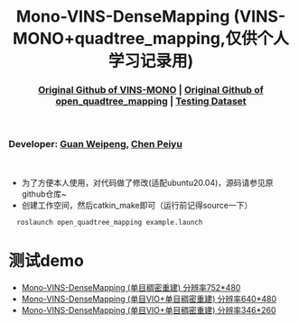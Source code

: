  [comment]: <> (# Mono-VINS-DenseMapping)

 <h1 align="center"> Mono-VINS-DenseMapping (VINS-MONO+quadtree_mapping,仅供个人学习记录用)
  </h1>


[comment]: <> (  <h2 align="center">PAPER</h2>)
  <h3 align="center">
  <a href="https://github.com/HKUST-Aerial-Robotics/VINS-Mono">Original Github of VINS-MONO</a>
  | <a href="https://github.com/HKUST-Aerial-Robotics/open_quadtree_mapping">Original Github of open_quadtree_mapping</a>
  | <a href="https://github.com/arclab-hku/Event_based_VO-VIO-SLAM?tab=readme-ov-file#5-evi-sam">Testing Dataset</a>
  </h3>
  <div align="center"></div>

<br>

### Developer: [Guan Weipeng](https://kwanwaipang.github.io/), [Chen Peiyu](https://github.com/cpymaple)

<br>

  * 为了方便本人使用，对代码做了修改(适配ubuntu20.04)，源码请参见原github仓库~
  * 创建工作空间，然后catkin_make即可（运行前记得source一下）

~~~
  roslaunch open_quadtree_mapping example.launch
~~~

# 测试demo
* [Mono-VINS-DenseMapping (单目稠密重建) 分辨率752*480](https://www.bilibili.com/video/BV1Yp421X7xt/?spm_id_from=333.788&vd_source=a88e426798937812a8ffc1a9be5a3cb7)
* [Mono-VINS-DenseMapping (单目VIO+单目稠密重建) 分辨率640*480](https://www.bilibili.com/video/BV15H4y1N7un/?vd_source=a88e426798937812a8ffc1a9be5a3cb7)
* [Mono-VINS-DenseMapping (单目VIO+单目稠密重建) 分辨率346*260](https://www.bilibili.com/video/BV1Ji42127Vi/?vd_source=a88e426798937812a8ffc1a9be5a3cb7)
